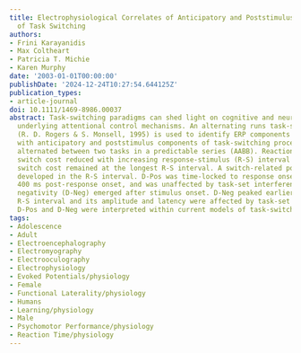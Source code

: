 ```yaml
---
title: Electrophysiological Correlates of Anticipatory and Poststimulus Components
  of Task Switching
authors:
- Frini Karayanidis
- Max Coltheart
- Patricia T. Michie
- Karen Murphy
date: '2003-01-01T00:00:00'
publishDate: '2024-12-24T10:27:54.644125Z'
publication_types:
- article-journal
doi: 10.1111/1469-8986.00037
abstract: Task-switching paradigms can shed light on cognitive and neural processes
  underlying attentional control mechanisms. An alternating runs task-switching paradigm
  (R. D. Rogers & S. Monsell, 1995) is used to identify ERP components associated
  with anticipatory and poststimulus components of task-switching processes. Subjects
  alternated between two tasks in a predictable series (AABB). Reaction time (RT)
  switch cost reduced with increasing response-stimulus (R-S) interval and a residual
  switch cost remained at the longest R-S interval. A switch-related positivity (D-Pos)
  developed in the R-S interval. D-Pos was time-locked to response onset, peaked around
  400 ms post-response onset, and was unaffected by task-set interference. A switch-related
  negativity (D-Neg) emerged after stimulus onset. D-Neg peaked earlier with increasing
  R-S interval and its amplitude and latency were affected by task-set interference.
  D-Pos and D-Neg were interpreted within current models of task-switching.
tags:
- Adolescence
- Adult
- Electroencephalography
- Electromyography
- Electrooculography
- Electrophysiology
- Evoked Potentials/physiology
- Female
- Functional Laterality/physiology
- Humans
- Learning/physiology
- Male
- Psychomotor Performance/physiology
- Reaction Time/physiology
---
```

